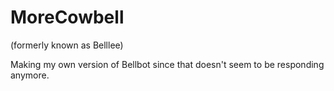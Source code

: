 # MoreCowbell
(formerly known as Belllee)

Making my own version of Bellbot since that doesn't seem to be responding anymore.

